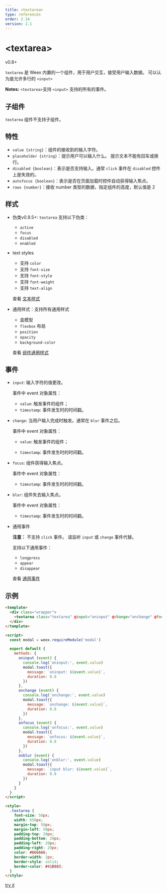 ```yaml
---
title: <textarea>
type: references
order: 2.14
version: 2.1
---
```


# &lt;textarea&gt;

<span class="weex-version">v0.8+</span>

`textarea` 是 Weex 内置的一个组件，用于用户交互，接受用户输入数据。 可以认为是允许多行的 `<input>`

**Notes:** `<textarea>`支持 `<input>` 支持的所有的事件。

## 子组件

`textarea` 组件不支持子组件。

## 特性

- `value {string}`：组件的接收到的输入字符。
- `placeholder {string}`：提示用户可以输入什么。 提示文本不能有回车或换行。
- `disabled {boolean}`：表示是否支持输入。通常 `click` 事件在 `disabled` 控件上是失效的。
- `autofocus {boolean}`：表示是否在页面加载时控件自动获得输入焦点。
- `rows {number}`：接收 number 类型的数据，指定组件的高度，默认值是 2

## 样式

- 伪类<span class="api-version">v0.9.5+</span>: `textarea` 支持以下伪类：

  * `active`
  * `focus`
  * `disabled`
  * `enabled`

- text styles
  - 支持 `color`
  - 支持 `font-size`
  - 支持 `font-style`
  - 支持 `font-weight`
  - 支持 `text-align`

  查看 [文本样式](../text-style.html)

- 通用样式：支持所有通用样式

  - 盒模型
  - `flexbox` 布局
  - `position`
  - `opacity`
  - `background-color`

  查看 [组件通用样式](../common-style.html)

## 事件

- `input`: 输入字符的值更改。

  事件中 event 对象属性：

  - `value`: 触发事件的组件；
  - `timestamp`: 事件发生时的时间戳。

- `change`: 当用户输入完成时触发。通常在 `blur` 事件之后。

  事件中 event 对象属性：

  - `value`: 触发事件的组件；

  - `timestamp`: 事件发生时的时间戳。

- `focus`: 组件获得输入焦点。

  事件中 event 对象属性：

  - `timestamp`: 事件发生时的时间戳。

- `blur`: 组件失去输入焦点。

  事件中 event 对象属性：

  - `timestamp`: 事件发生时的时间戳。

- 通用事件

  **注意：**
  不支持 `click` 事件。 请监听 `input` 或 `change` 事件代替。

  支持以下通用事件：

  - `longpress`
  - `appear`
  - `disappear`

  查看 [通用事件](../common-event.html)

## 示例

```html
<template>
  <div class="wrapper">
    <textarea class="textarea" @input="oninput" @change="onchange" @focus="onfocus" @blur="onblur"></textarea>
  </div>
</template>

<script>
  const modal = weex.requireModule('modal')

  export default {
    methods: {
      oninput (event) {
        console.log('oninput:', event.value)
        modal.toast({
          message: `oninput: ${event.value}`,
          duration: 0.8
        })
      },
      onchange (event) {
        console.log('onchange:', event.value)
        modal.toast({
          message: `onchange: ${event.value}`,
          duration: 0.8
        })
      },
      onfocus (event) {
        console.log('onfocus:', event.value)
        modal.toast({
          message: `onfocus: ${event.value}`,
          duration: 0.8
        })
      },
      onblur (event) {
        console.log('onblur:', event.value)
        modal.toast({
          message: `input blur: ${event.value}`,
          duration: 0.8
        })
      }
    }
  }
</script>

<style>
  .textarea {
    font-size: 50px;
    width: 650px;
    margin-top: 50px;
    margin-left: 50px;
    padding-top: 20px;
    padding-bottom: 20px;
    padding-left: 20px;
    padding-right: 20px;
    color: #666666;
    border-width: 2px;
    border-style: solid;
    border-color: #41B883;
  }
</style>
```

[try it](http://dotwe.org/vue/a1877866e8b91ffa1e6ea9bc66c200fa)
